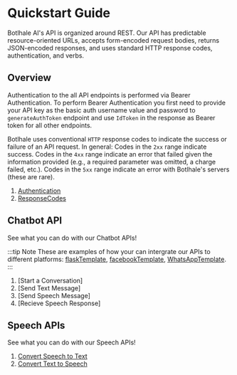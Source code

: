 # Quickstart Guide

Botlhale AI's API is organized around REST. Our API has predictable resource-oriented URLs, accepts form-encoded request bodies, returns JSON-encoded responses, and uses standard HTTP response codes, authentication, and verbs.

## Overview

Authentication to the all API endpoints is performed via Bearer Authentication. To perform Bearer Authentication you first need to provide your API key as the basic auth username value and password to `generateAuthToken` endpoint and use `IdToken` in the response as Bearer token for all other endpoints. 

Botlhale uses conventional `HTTP` response codes to indicate the success or failure of an API request. In general: Codes in the `2xx` range indicate success. Codes in the `4xx` range indicate an error that failed given the information provided (e.g., a required parameter was omitted, a charge failed, etc.). Codes in the `5xx` range indicate an error with Botlhale's servers (these are rare).


1. [Authentication](1%20-%20Authentication.md)
2. [ResponseCodes](2%20-%20Errors.md)

## Chatbot API

See what you can do with our Chatbot APIs!

:::tip Note
These are examples of how your can intergrate our APIs to different platforms: 
[flaskTemplate](https://github.com/Botlhale-AI/flaskTemplate), [facebookTemplate](https://github.com/Botlhale-AI/facebookTemplate), [WhatsAppTemplate](https://github.com/Botlhale-AI/WhatsAppTemplate). 
:::

1. [Start a Conversation]
2. [Send Text Message]
3. [Send Speech Message]
4. [Recieve Speech Response]

## Speech APIs

See what you can do with our Speech APIs!

1. [Convert Speech to Text](Rest%20APIs/Speech%20APIs/0%20-%20ASR.md)
2. [Convert Text to Speech](Rest%20APIs/Speech%20APIs/1%20-%20TTS.md)
